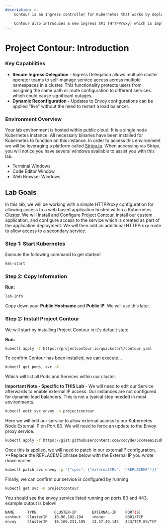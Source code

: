 ```yaml
---
description: >-
    Contour is an Ingress controller for Kubernetes that works by deploying the Envoy proxy as a reverse proxy and load balancer. Contour supports dynamic configuration updates out of the box while maintaining a lightweight profile.

    Contour also introduces a new ingress API (HTTPProxy) which is implemented via a Custom Resource Definition (CRD). Its goal is to expand upon the functionality of the Ingress API to allow for a richer user experience as well as solve shortcomings in the original design.
---
```


# Project Contour: Introduction

### Key Capabilities

* **Secure Ingress Delegation** - Ingress Delegation allows multiple cluster operator teams to self-manage service access across multiple namespaces in a cluster. This functionality protects users from assigning the same path or route configuration to different services which could cause significant outages.
* **Dynamic Reconfiguration** - Updates to Envoy configurations can be applied "live" without the need to restart a load balancer.

### Environment Overview

Your lab environment is hosted within public cloud. It is a single node Kubernetes instance. All necessary binaries have been installed for Kubernetes to function on this instance. In order to access this environment we will be leveraging a platform called [Strigo.io](https://strigo.io). When accessing via Strigo, you will notice you have several windows available to assist you with this lab.

* Terminal Windows
* Code Editor Window
* Web Browser Windows

## Lab Goals

In this lab, we will be working with a simple HTTPProxy configuration for allowing access to a web based application hosted within a Kubernetes Cluster. We will Install and Configure Project Contour, install our custom application, and configure access to the service which is created as part of the application deployment. We will then add an additional HTTPProxy route to allow access to a secondary service.

### Step 1: Start Kubernetes

Execute the following command to get started!

```bash
k8s-start
```

### Step 2: Copy Information

**Run:**

```bash
lab-info
```

Copy down your **Public Hostname** and **Public IP**. We will use this later.

### Step 2: Install Project Contour

We will start by installing Project Contour in it's default state.

**Run:**

```bash
kubectl apply -f https://projectcontour.io/quickstart/contour.yaml
```

To confirm Contour has been installed, we can execute...

```bash
kubectl get pods, svc -A
```

Which will list all Pods and Services within our cluster.

**Important Note - Specific to THIS Lab** - We will need to edit our Service afterwards to enable external IP access. Our instances are not configured for dynamic load balancers. This is not a typical step needed in most environments.

```bash
kubectl edit svc envoy -n projectcontour
```

Here we will edit our service to allow external access to our Kubernetes Node External IP on Port 80. We will need to force an update to the Envoy proxy service.

```bash
kubectl apply -f https://gist.githubusercontent.com/codyde/5cc4eea515dba6970ef7e39848b73042/raw/7b203ae926e50d68ff75116212bba4aef327691a/envoy-update.yaml --force
```

Once this is applied, we will need to patch in our externalIP configuration. **Replace the REPLACEME phrase below with the External IP you wrote down earlier

```bash
kubectl patch svc envoy -p '{"spec": {"externalIPs": ["REPLACEME"]}}'
```

Finally, we can confirm our service is configured by running 

```bash
kubectl get svc -n projectcontour
```

You should see the envoy service listed running on ports 80 and 443, example output is below!

```bash
NAME      TYPE        CLUSTER-IP       EXTERNAL-IP    PORT(S)          AGE
contour   ClusterIP   10.96.102.194    <none>         8001/TCP         11m
envoy     ClusterIP   10.106.231.185   13.57.49.145   443/TCP,80/TCP   2m41s
```